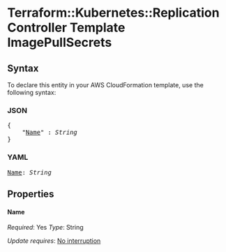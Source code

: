 # Terraform::Kubernetes::ReplicationController Template ImagePullSecrets

## Syntax

To declare this entity in your AWS CloudFormation template, use the following syntax:

### JSON

<pre>
{
    "<a href="#name" title="Name">Name</a>" : <i>String</i>
}
</pre>

### YAML

<pre>
<a href="#name" title="Name">Name</a>: <i>String</i>
</pre>

## Properties

#### Name

_Required_: Yes
_Type_: String

_Update requires_: [No interruption](https://docs.aws.amazon.com/AWSCloudFormation/latest/UserGuide/using-cfn-updating-stacks-update-behaviors.html#update-no-interrupt)

